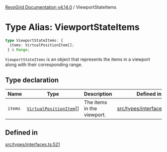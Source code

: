 [RevoGrid Documentation v4.14.0](README.md) / ViewportStateItems

# Type Alias: ViewportStateItems

```ts
type ViewportStateItems: {
  items: VirtualPositionItem[];
 } & Range;
```

`ViewportStateItems` is an object that represents the items in a viewport
along with their corresponding range.

## Type declaration

| Name | Type | Description | Defined in |
| ------ | ------ | ------ | ------ |
| `items` | [`VirtualPositionItem`](Interface.VirtualPositionItem.md)[] | The items in the viewport. | [src/types/interfaces.ts:525](https://github.com/revolist/revogrid/blob/2b1eda543a592a83efe8431f6a1b419eb9a6f193/src/types/interfaces.ts#L525) |

## Defined in

[src/types/interfaces.ts:521](https://github.com/revolist/revogrid/blob/2b1eda543a592a83efe8431f6a1b419eb9a6f193/src/types/interfaces.ts#L521)
